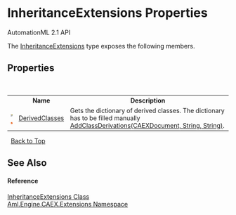 # InheritanceExtensions Properties
AutomationML 2.1 API 

The <a href="T_Aml_Engine_CAEX_Extensions_InheritanceExtensions">InheritanceExtensions</a> type exposes the following members.


## Properties
&nbsp;<table><tr><th></th><th>Name</th><th>Description</th></tr><tr><td>![Public property](media/pubproperty.gif "Public property")![Static member](media/static.gif "Static member")</td><td><a href="P_Aml_Engine_CAEX_Extensions_InheritanceExtensions_DerivedClasses">DerivedClasses</a></td><td>
Gets the dictionary of derived classes. The dictionary has to be filled manually <a href="M_Aml_Engine_CAEX_Extensions_InheritanceExtensions_DerivedClassDictionary_AddClassDerivations">AddClassDerivations(CAEXDocument, String, String)</a>.</td></tr></table>&nbsp;
<a href="#inheritanceextensions-properties">Back to Top</a>

## See Also


#### Reference
<a href="T_Aml_Engine_CAEX_Extensions_InheritanceExtensions">InheritanceExtensions Class</a><br /><a href="N_Aml_Engine_CAEX_Extensions">Aml.Engine.CAEX.Extensions Namespace</a><br />